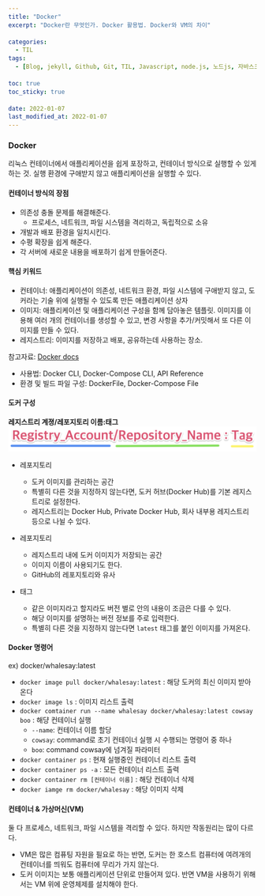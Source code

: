 ```yaml
---
title: "Docker"
excerpt: "Docker란 무엇인가. Docker 활용법. Docker와 VM의 차이"

categories:
  - TIL
tags:
  - [Blog, jekyll, Github, Git, TIL, Javascript, node.js, 노드js, 자바스크립트, docker, vm, docker 명령어, docker 사용법]

toc: true
toc_sticky: true
 
date: 2022-01-07
last_modified_at: 2022-01-07
---
```

### Docker
리눅스 컨테이너에서 애플리케이션을 쉽게 포장하고, 컨테이너 방식으로 실행할 수 있게 하는 것. 실행 환경에 구애받지 않고 애플리케이션을 실행할 수 있다.

#### 컨테이너 방식의 장점
* 의존성 충돌 문제를 해결해준다.
  * 프로세스, 네트워크, 파일 시스템을 격리하고, 독립적으로 소유
* 개발과 배포 환경을 일치시킨다.
* 수평 확장을 쉽게 해준다.
* 각 서버에 새로운 내용을 배포하기 쉽게 만들어준다.

#### 핵심 키워드
* 컨테이너: 애플리케이션이 의존성, 네트워크 환경, 파일 시스템에 구애받지 않고, 도커라는 기술 위에 실행될 수 있도록 만든 애플리케이션 상자
* 이미지: 애플리케이션 및 애플리케이션 구성을 함께 담아놓은 템플릿. 이미지를 이용해 여러 개의 컨테이너를 생성할 수 있고, 변경 사항을 추가/커밋해서 또 다른 이미지를 만들 수 있다.
* 레지스트리: 이미지를 저장하고 배포, 공유하는데 사용하는 장소.

참고자료: [Docker docs](https://docs.docker.com/engine/reference/commandline/container_run/)

* 사용법: Docker CLI, Docker-Compose CLI, API Reference
* 환경 및 빌드 파일 구성: DockerFile, Docker-Compose File

#### 도커 구성
**레지스트리 계졍/레포지토리 이름:태그**
![docker](/assets/images/docker.png)
* 레포지토리
  * 도커 이미지를 관리하는 공간
  * 특별히 다른 것을 지정하지 않는다면, 도커 허브(Docker Hub)를 기본 레지스트리로 설정한다.
  * 레지스트리는 Docker Hub, Private Docker Hub, 회사 내부용 레지스트리 등으로 나뉠 수 있다.

* 레포지토리
  * 레지스트리 내에 도커 이미지가 저장되는 공간
  * 이미지 이름이 사용되기도 한다.
  * GitHub의 레포지토리와 유사

* 태그
  * 같은 이미지라고 할지라도 버전 별로 안의 내용이 조금은 다를 수 있다.
  * 해당 이미지를 설명하는 버전 정보를 주로 입력한다.
  * 특별히 다른 것을 지정하지 않는다면 `latest` 태그를 붙인 이미지를 가져온다.

#### Docker 명령어
ex) docker/whalesay:latest
* `docker image pull docker/whalesay:latest` : 해당 도커의 최신 이미지 받아온다
* `docker image ls` : 이미지 리스트 출력
* `docker comtainer run --name whalesay docker/whalesay:latest cowsay boo` : 해댱 컨테이너 실행
  * `--name`: 컨테이너 이름 할당
  * `cowsay`: command로 초기 컨테이너 실행 시 수행되는 명령어 중 하나
  * `boo`: command cowsay에 넘겨질 파라미터
* `docker container ps` : 현재 실행중인 컨테이너 리스트 출력
* `docker container ps -a` : 모든 컨테이너 리스트 출력
* `docker container rm [컨테이너 이름]` : 해당 컨테이너 삭제
* `docker iamge rm docker/whalesay` : 해당 이미지 삭제

#### 컨테이너 & 가상머신(VM)
둘 다 프로세스, 네트워크, 파일 시스템을 격리할 수 있다. 하지만 작동원리는 많이 다르다.
* VM은 많은 컴퓨팅 자원을 필요로 하는 반면, 도커는 한 호스트 컴퓨터에 여려개의 컨테이너를 띄워도 컴퓨터에 무리가 가지 않는다.
* 도커 이미지는 보통 애플리케이션 단위로 만들어져 있다. 반면 VM을 사용하기 위해서는 VM 위에 운영체제를 설치해야 한다.
